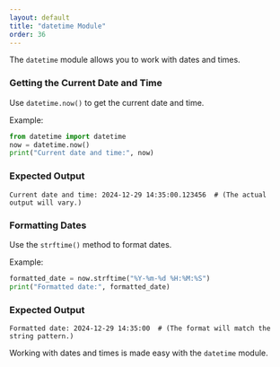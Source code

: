```yaml
---
layout: default
title: "datetime Module"
order: 36
---
```


The `datetime` module allows you to work with dates and times.

### Getting the Current Date and Time

Use `datetime.now()` to get the current date and time.

Example:

```python
from datetime import datetime
now = datetime.now()
print("Current date and time:", now)
```

### Expected Output

```plaintext
Current date and time: 2024-12-29 14:35:00.123456  # (The actual output will vary.)
```

### Formatting Dates

Use the `strftime()` method to format dates.

Example:

```python
formatted_date = now.strftime("%Y-%m-%d %H:%M:%S")
print("Formatted date:", formatted_date)
```

### Expected Output

```plaintext
Formatted date: 2024-12-29 14:35:00  # (The format will match the string pattern.)
```

Working with dates and times is made easy with the `datetime` module.